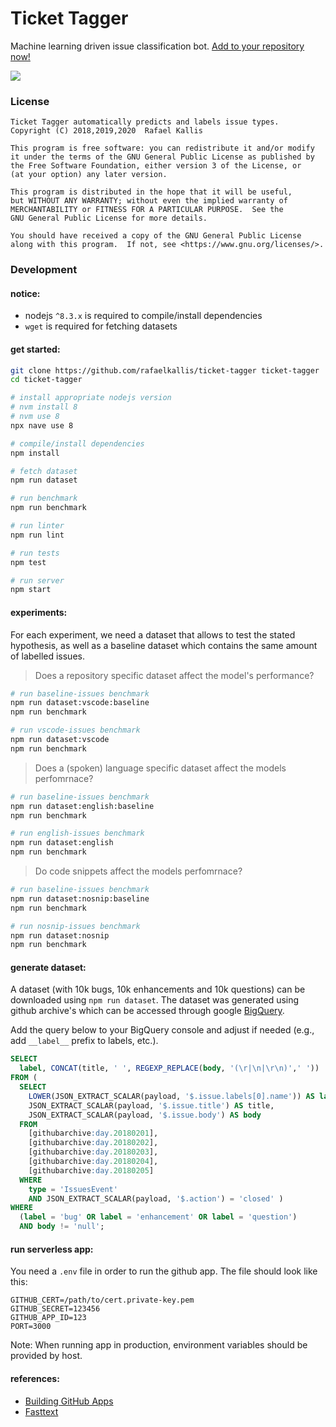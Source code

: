 # Ticket Tagger
Machine learning driven issue classification bot.
[Add to your repository now!](https://github.com/apps/ticket-tagger/installations/new)

![](https://thumbs.gfycat.com/GreedyBrownHochstettersfrog-size_restricted.gif)

### License

```
Ticket Tagger automatically predicts and labels issue types.
Copyright (C) 2018,2019,2020  Rafael Kallis

This program is free software: you can redistribute it and/or modify
it under the terms of the GNU General Public License as published by
the Free Software Foundation, either version 3 of the License, or
(at your option) any later version.

This program is distributed in the hope that it will be useful,
but WITHOUT ANY WARRANTY; without even the implied warranty of
MERCHANTABILITY or FITNESS FOR A PARTICULAR PURPOSE.  See the
GNU General Public License for more details.

You should have received a copy of the GNU General Public License
along with this program.  If not, see <https://www.gnu.org/licenses/>. 
```

### Development

#### notice:

- nodejs `^8.3.x` is required to compile/install dependencies
- `wget` is required for fetching datasets

#### get started:

```sh
git clone https://github.com/rafaelkallis/ticket-tagger ticket-tagger
cd ticket-tagger

# install appropriate nodejs version
# nvm install 8
# nvm use 8
npx nave use 8

# compile/install dependencies
npm install

# fetch dataset
npm run dataset

# run benchmark
npm run benchmark

# run linter
npm run lint

# run tests
npm test

# run server
npm start
```

#### experiments:

For each experiment, we need a dataset that allows to test the stated hypothesis,
as well as a baseline dataset which contains the same amount of labelled issues.

> Does a repository specific dataset affect the model's performance?

```sh
# run baseline-issues benchmark
npm run dataset:vscode:baseline
npm run benchmark

# run vscode-issues benchmark
npm run dataset:vscode
npm run benchmark
```

> Does a (spoken) language specific dataset affect the models perfomrnace?

```sh
# run baseline-issues benchmark
npm run dataset:english:baseline
npm run benchmark

# run english-issues benchmark
npm run dataset:english
npm run benchmark
```

> Do code snippets affect the models perfomrnace?

```sh
# run baseline-issues benchmark
npm run dataset:nosnip:baseline
npm run benchmark

# run nosnip-issues benchmark
npm run dataset:nosnip
npm run benchmark
```

#### generate dataset:

A dataset (with 10k bugs, 10k enhancements and 10k questions) can be downloaded using `npm run dataset`.
The dataset was generated using github archive's which can be accessed through google [BigQuery](https://bigquery.cloud.google.com).

Add the query below to your BigQuery console and adjust if needed (e.g., add `__label__` prefix to labels, etc.).

```sql
SELECT
  label, CONCAT(title, ' ', REGEXP_REPLACE(body, '(\r|\n|\r\n)',' '))
FROM (
  SELECT
    LOWER(JSON_EXTRACT_SCALAR(payload, '$.issue.labels[0].name')) AS label,
    JSON_EXTRACT_SCALAR(payload, '$.issue.title') AS title,
    JSON_EXTRACT_SCALAR(payload, '$.issue.body') AS body
  FROM
    [githubarchive:day.20180201],
    [githubarchive:day.20180202],
    [githubarchive:day.20180203],
    [githubarchive:day.20180204],
    [githubarchive:day.20180205]
  WHERE
    type = 'IssuesEvent'
    AND JSON_EXTRACT_SCALAR(payload, '$.action') = 'closed' )
WHERE 
  (label = 'bug' OR label = 'enhancement' OR label = 'question')
  AND body != 'null';
```

#### run serverless app:

You need a `.env` file in order to run the github app.
The file should look like this:

```
GITHUB_CERT=/path/to/cert.private-key.pem
GITHUB_SECRET=123456
GITHUB_APP_ID=123
PORT=3000
```

Note: When running app in production, environment variables should be provided by host.

#### references:

- [Building GitHub Apps](https://developer.github.com/apps/building-github-apps/)
- [Fasttext](https://fasttext.cc)
